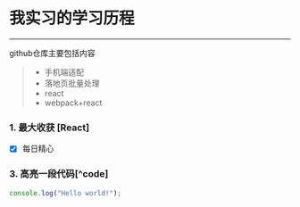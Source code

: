 # 我实习的学习历程

------

github仓库主要包括内容

> * 手机端适配
> * 落地页批量处理
> * react
> * webpack+react



### 1. 最大收获 [React]

- [x] 每日精心

### 3. 高亮一段代码[^code]

```javascript
console.log("Hello world!");
```


